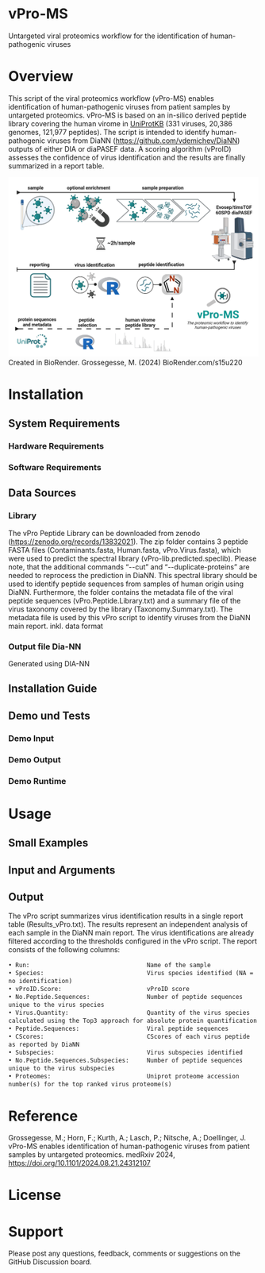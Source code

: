 # vPro-MS
Untargeted viral proteomics workflow for the identification of human-pathogenic viruses

# Overview

This script of the viral proteomics workflow (vPro-MS) enables identification of human-pathogenic viruses from patient samples by untargeted proteomics. vPro-MS is based on an in-silico derived peptide library covering the human virome in [UniProtKB](https://www.uniprot.org/) (331 viruses, 20,386 genomes, 121,977 peptides).  The script is intended to identify human-pathogenic viruses from DiaNN (https://github.com/vdemichev/DiaNN) outputs of either DIA or diaPASEF data. A scoring algorithm (vProID) assesses the confidence of virus identification and the results are finally summarized in a report table.

![vPro-MS workflow](./workflow-BioRender.png)
Created in BioRender. Grossegesse, M. (2024) BioRender.com/s15u220

# Installation

## System Requirements
### Hardware Requirements
### Software Requirements

## Data Sources
### Library
The vPro Peptide Library can be downloaded from zenodo (https://zenodo.org/records/13832021). The zip folder contains 3 peptide FASTA files (Contaminants.fasta, Human.fasta, vPro.Virus.fasta), which were used to predict the spectral library (vPro-lib.predicted.speclib). Please note, that the additional commands “--cut” and “--duplicate-proteins” are needed to reprocess the prediction in DiaNN. This spectral library should be used to identify peptide sequences from samples of human origin using DiaNN. Furthermore, the folder contains the metadata file of the viral peptide sequences (vPro.Peptide.Library.txt) and a summary file of the virus taxonomy covered by the library (Taxonomy.Summary.txt). The metadata file is used by this vPro script to identify viruses from the DiaNN main report.
inkl. data format

### Output file Dia-NN
Generated using DIA-NN


## Installation Guide

## Demo und Tests
### Demo Input
### Demo Output
### Demo Runtime

# Usage
## Small Examples
## Input and Arguments
## Output
The vPro script summarizes virus identification results in a single report table (Results_vPro.txt). The results represent an independent analysis of each sample in the DiaNN main report. The virus identifications are already filtered according to the thresholds configured in the vPro script. The report consists of the following columns:

    • Run:                                 Name of the sample 
    • Species:                             Virus species identified (NA = no identification) 	
    • vProID.Score:                        vProID score  
    • No.Peptide.Sequences:                Number of peptide sequences unique to the virus species	
    • Virus.Quantity:                      Quantity of the virus species calculated using the Top3 approach for absolute protein quantification	
    • Peptide.Sequences: 	               Viral peptide sequences 
    • CScores:                             CScores of each virus peptide as reported by DiaNN	
    • Subspecies:                          Virus subspecies identified	
    • No.Peptide.Sequences.Subspecies:     Number of peptide sequences unique to the virus subspecies	
    • Proteomes:                           Uniprot proteome accession number(s) for the top ranked virus proteome(s)




# Reference
Grossegesse, M.; Horn, F.; Kurth, A.; Lasch, P.; Nitsche, A.; Doellinger, J. vPro-MS enables identification of human-pathogenic viruses from patient samples by untargeted proteomics. medRxiv 2024, https://doi.org/10.1101/2024.08.21.24312107

# License

# Support
Please post any questions, feedback, comments or suggestions on the GitHub Discussion board.

